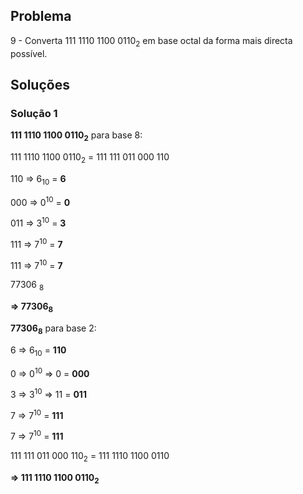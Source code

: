 ## Problema

9 - Converta 111 1110 1100 0110<sub>2</sub> em base octal da forma mais
directa possível.

## Soluções

### Solução 1

**111 1110 1100 0110<sub>2</sub>** para base 8:

111 1110 1100 0110<sub>2</sub> = 111 111 011 000 110

110 => 6<sub>10</sub> = **6**

000 => 0<sup>10</sup> = **0**

011 => 3<sup>10</sup> = **3**

111 => 7<sup>10</sup> = **7**

111 => 7<sup>10</sup> = **7**

77306 <sub>8</sub>

**=> 77306<sub>8</sub>**

**77306<sub>8</sub>** para base 2:

6 => 6<sub>10</sub> = **110**

0 => 0<sup>10</sup> => 0 = **000**

3 => 3<sup>10</sup> => 11 = **011**

7 => 7<sup>10</sup> = **111**

7 => 7<sup>10</sup> = **111**

111 111 011 000 110<sub>2</sub> = 111 1110 1100 0110

**=> 111 1110 1100 0110<sub>2</sub>**
